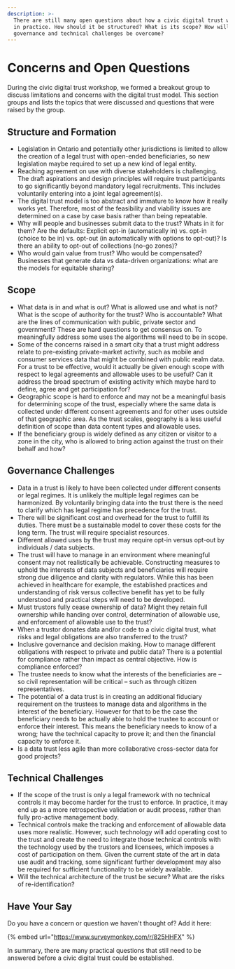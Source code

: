 ```yaml
---
description: >-
  There are still many open questions about how a civic digital trust would work
  in practice. How should it be structured? What is its scope? How will
  governance and technical challenges be overcome?
---
```


# Concerns and Open Questions

During the civic digital trust workshop, we formed a breakout group to discuss limitations and concerns with the digital trust model. This section groups and lists the topics that were discussed and questions that were raised by the group.

## **Structure and Formation**

* Legislation in Ontario and potentially other jurisdictions is limited to allow the creation of a legal trust with open-ended beneficiaries, so new legislation maybe required to set up a new kind of legal entity. 
* Reaching agreement on use with diverse stakeholders is challenging. The draft aspirations and design principles will require trust participants to go significantly beyond mandatory legal recruitments. This includes voluntarily entering into a joint legal agreement\(s\). 
* The digital trust model is too abstract and immature to know how it really works yet. Therefore, most of the feasibility and viability issues are determined on a case by case basis rather than being repeatable. 
* Why will people and businesses submit data to the trust? Whats in it for them? Are the defaults: Explicit opt-in \(automatically in\) vs. opt-in \(choice to be in\) vs. opt-out \(in automatically with options to opt-out\)? Is there an ability to opt-out of collections \(no-go zones\)? 
* Who would gain value from trust? Who would be compensated? Businesses that generate data vs data-driven organizations: what are the models for equitable sharing?

## **Scope**

* What data is in and what is out? What is allowed use and what is not? What is the scope of authority for the trust? Who is accountable? What are the lines of communication with public, private sector and government? These are hard questions to get consensus on. To meaningfully address some uses the algorithms will need to be in scope.
* Some of the concerns raised in a smart city that a trust might address relate to pre-existing private-market activity, such as mobile and consumer services data that might be combined with public realm data. For a trust to be effective, would it actually be given enough scope with respect to legal agreements and allowable uses to be useful? Can it address the broad spectrum of existing activity which maybe hard to define, agree and get participation for?
* Geographic scope is hard to enforce and may not be a meaningful basis for determining scope of the trust, especially where the same data is collected under different consent agreements and  for other uses outside of that geographic area. As the trust scales, geography is a less useful definition of scope than data content types and allowable uses. 
* If the beneficiary group is widely defined as any citizen or visitor to a zone in the city, who is allowed to bring action against the trust on their behalf and how? 

## **Governance Challenges**

* Data in a trust is likely to have been collected under different consents or legal regimes. It is unlikely the multiple legal regimes can be harmonized. By voluntarily bringing data into the trust there is the need to clarify which has legal regime has precedence for the trust.  
* There will be significant cost and overhead for the trust to fulfill its duties. There must be a sustainable model to cover these costs for the long term. The trust will require specialist resources. 
* Different allowed uses by the trust may require opt-in versus opt-out by individuals / data subjects.
* The trust will have to manage in an environment where meaningful consent may not realistically be achievable. Constructing measures to uphold the interests of data subjects and beneficiaries will require strong due diligence and clarity with regulators. While this has been achieved in healthcare for example, the established practices and understanding of risk versus collective benefit has yet to be fully understood and practical steps will need to be developed. 
* Must trustors fully cease ownership of data? Might they retain full ownership while handing over control, determination of allowable use, and enforcement of allowable use to the trust?
* When a trustor donates data and/or code to a civic digital trust, what risks and legal obligations are also transferred to the trust?
* Inclusive governance and decision making. How to manage different obligations with respect to private and public data? There is a potential for compliance rather than impact as central objective. How is compliance enforced?
* The trustee needs to know what the interests of the beneficiaries are – so civil representation will be critical – such as through citizen representatives.
* The potential of a data trust is in creating an additional fiduciary requirement on the trustees to manage data and algorithms in the interest of the beneficiary. However for that to be the case the beneficiary needs to be actually able to hold the trustee to account or enforce their interest. This means the beneficiary needs to know of a wrong; have the technical capacity to prove it; and then the financial capacity to enforce it. 
* Is a data trust less agile than more collaborative cross-sector data for good projects?

## Technical Challenges

* If the scope of the trust is only a legal framework with no technical controls it may become harder for the trust to enforce. In practice, it may end up as a more retrospective validation or audit process, rather than fully pro-active management body. 
* Technical controls make the tracking and enforcement of allowable data uses more realistic. However, such technology will add operating cost to the trust and create the need to integrate those technical controls with the technology used by the trustors and licensees, which imposes a cost of participation on them. Given the current state of the art in data use audit and tracking, some significant further development may also be required for sufficient functionality to be widely available. 
* Will the technical architecture of the trust be secure? What are the risks of re-identification?

## Have Your Say

Do you have a concern or question we haven't thought of? Add it here:

{% embed url="https://www.surveymonkey.com/r/825HHFX" %}

In summary, there are many practical questions that still need to be answered before a civic digital trust could be established.

